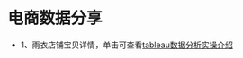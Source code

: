 # 电商数据分享
- 1、雨衣店铺宝贝详情，单击可查看<a href="https://www.bilibili.com/video/BV1M44y1g7As/">tableau数据分析实操介绍</a>
